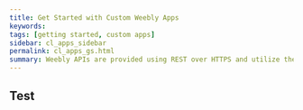 ```yaml
---
title: Get Started with Custom Weebly Apps
keywords:
tags: [getting started, custom apps]
sidebar: cl_apps_sidebar
permalink: cl_apps_gs.html
summary: Weebly APIs are provided using REST over HTTPS and utilize the HTTP verbs GET, POST, PUT, PATCH and DELETE. We provide a number of client libraries to help get you started. See the following sections for more general information about using our APIs.
---
```

## Test
